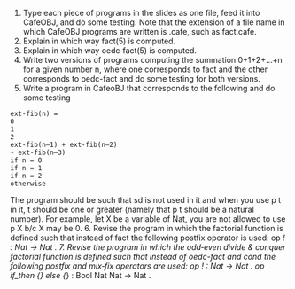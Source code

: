 1. Type each piece of programs in the slides as one file, feed it 
into CafeOBJ, and do some testing. Note that the extension of 
a file name in which CafeOBJ programs are written is .cafe, 
such as fact.cafe.
2. Explain in which way fact(5) is computed.
3. Explain in which way oedc‐fact(5) is computed.
4. Write two versions of programs computing the summation 
0+1+2+…+n for a given number n, where one corresponds to 
fact and the other corresponds to oedc-fact and do some 
testing for both versions.
5. Write a program in CafeoBJ that corresponds to the 
following and do some testing
```
ext-fib(n) =
0
1
2
ext-fib(n–1) + ext-fib(n–2)
+ ext-fib(n–3)
if n = 0
if n = 1
if n = 2
otherwise
```
The program should be such that sd is not used in it and when 
you use p t in it, t should be one or greater (namely that p t
should be a natural number). For example, let X be a variable 
of Nat, you are not allowed to use p X b/c X may be 0.
6. Revise the program in which the factorial function is 
defined such that instead of fact the following postfix 
operator is used:
op _! : Nat -> Nat .
7. Revise the program in which the odd‐even divide & 
conquer factorial function is defined such that instead of 
oedc-fact and cond the following postfix and mix‐fix operators 
are used:
op _! : Nat -> Nat .
op if_then {_} else {_} : Bool Nat Nat -> Nat .